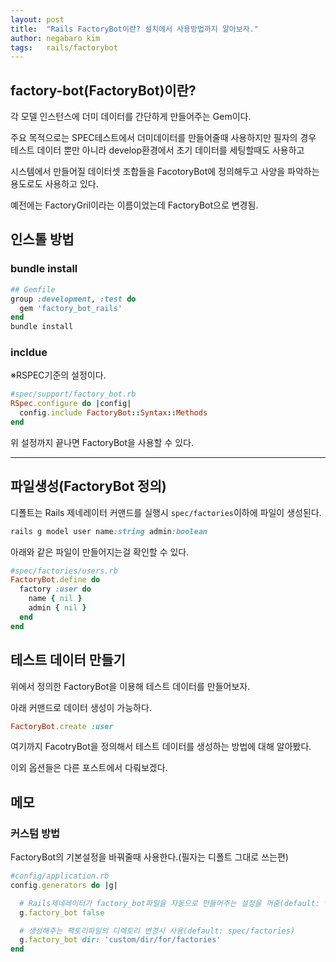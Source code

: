 ```yaml
---
layout: post
title:  "Rails FactoryBot이란? 설치에서 사용방법까지 알아보자."
author: negabaro kim
tags:	rails/factorybot
---
```


## factory-bot(FactoryBot)이란?

각 모델 인스턴스에 더미 데이터를 간단하게 만들어주는 Gem이다.

주요 목적으로는  SPEC테스트에서 더미데이터를 만들어줄때 사용하지만 필자의 경우 테스트 데이터 뿐만 아니라 develop환경에서 초기 데이터를 세팅할때도 사용하고 

시스템에서 만들어질 데이터셋 조합들을 FacotoryBot에 정의해두고 사양을 파악하는 용도로도 사용하고 있다.

예전에는 FactoryGril이라는 이름이었는데 FactoryBot으로 변경됨.


## 인스톨 방법


### bundle install

```ruby
## Gemfile
group :development, :test do
  gem 'factory_bot_rails'
end
bundle install
```


### incldue

※RSPEC기준의 설정이다.

```ruby
#spec/support/factory_bot.rb
RSpec.configure do |config|
  config.include FactoryBot::Syntax::Methods
end
```

위 설정까지 끝나면 FactoryBot을 사용할 수 있다.

---

## 파일생성(FactoryBot 정의)

디폴트는 Rails 제네레이터 커맨드를 실행시 `spec/factories`이하에 파일이 생성된다.

```ruby
rails g model user name:string admin:boolean
```

아래와 같은 파일이 만들어지는걸 확인할 수 있다.

```ruby
#spec/factories/users.rb
FactoryBot.define do
  factory :user do
    name { nil }
    admin { nil }
  end
end
```

## 테스트 데이터 만들기

위에서 정의한 FactoryBot을 이용해 테스트 데이터를 만들어보자.

아래 커맨드로 데이터 생성이 가능하다.

```ruby
FactoryBot.create :user
```

여기까지 FacotryBot을 정의해서 테스트 데이터를 생성하는 방법에 대해 알아봤다.

이외 옵션들은 다른 포스트에서 다뤄보겠다.

## 메모

### 커스텀 방법

FactoryBot의 기본설정을 바꿔줄때 사용한다.(필자는 디폴트 그대로 쓰는편)

```ruby
#config/application.rb
config.generators do |g|

  # Rails제네레이터가 factory_bot파일을 자동으로 만들어주는 설정을 꺼줌(default: true)
  g.factory_bot false

  # 생성해주는 팩토리파일의 디렉토리 변경시 사용(default: spec/factories)
  g.factory_bot dir: 'custom/dir/for/factories'
end
```